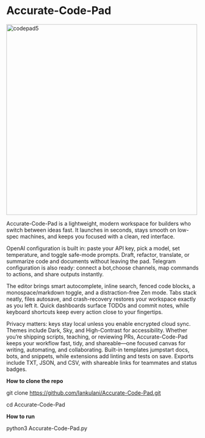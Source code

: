 # Accurate-Code-Pad

<img width="500" height="500" alt="codepad5" src="https://github.com/user-attachments/assets/fb23263a-bc6b-4571-be17-4fbf4a69d330" />


Accurate-Code-Pad is a lightweight, modern workspace for builders 
who switch between ideas fast. 
It launches in seconds, stays smooth on low-spec machines, 
and keeps you focused with a clean, red interface.

OpenAI configuration is built in: paste your API key, pick a model, 
set temperature, and toggle safe-mode prompts.
Draft, refactor, translate, or summarize code and documents without leaving the pad. 
Telegram configuration is also ready: connect a bot,choose channels, 
map commands to actions, and share outputs instantly.

The editor brings smart autocomplete, inline search, fenced code blocks, 
a monospace/markdown toggle, and a distraction-free Zen mode. 
Tabs stack neatly, files autosave, and crash-recovery restores 
your workspace exactly as you left it. 
Quick dashboards surface TODOs and commit notes, 
while keyboard shortcuts keep every action close to your fingertips.

Privacy matters: keys stay local unless you enable encrypted cloud sync. 
Themes include Dark, Sky, and High-Contrast for accessibility. 
Whether you’re shipping scripts, teaching, or reviewing PRs, 
Accurate-Code-Pad keeps your workflow fast, tidy, and shareable—one focused 
canvas for writing, automating, and collaborating. Built-in templates jumpstart docs, 
bots, and snippets, while extensions add linting and tests on save. 
Exports include TXT, JSON, and CSV, with shareable links for teammates and status badges.

**How to clone the repo**

git clone https://github.com/Iankulani/Accurate-Code-Pad.git

cd Accurate-Code-Pad

**How to run**

python3 Accurate-Code-Pad.py

